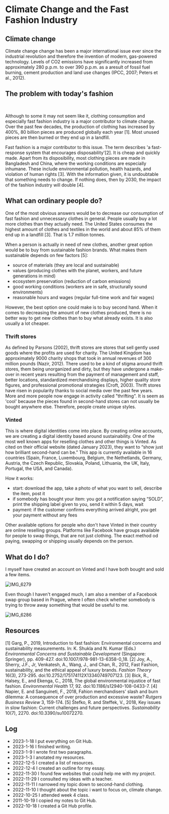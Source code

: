 # Climate Change and the Fast Fashion Industry
## Climate change

Climate change change has been a major international issue ever since the industrial revolution and therefore the invention of modern, gas-powered technology. Levels of CO2 emissions have significantly increased from approximately 280 p.p.m. to over 390 p.p.m. as a aresult of fossil fuel burning, cement production and land use changes (IPCC, 2007; Peters et al., 2012).

## The problem with today's fashion

<br>

Although to some it may not seem like it, clothing consumption and especially fast fashion industry is a major contributor to climate change. Over the past few decades, the production of clothing has increased by 400%, 80 billion pieces are produced globally each year [1]. Most unused pieces are then burned or they end up in a landfill.

Fast fashion is a major contributor to this issue. The term describes 'a fast-response system that encourages disposability'[2]. It is cheap and quickly made. Apart from its disposibility, most clothing pieces are made in Bangladesh and China, where the working conditions are especially inhumane. These include environmental pollution, health hazards, and violation of human rights [3]. 
With the information given, it is undoubtable that something needs to change. If nothing does, then by 2030, the impact of the fashion industry will double [4].

## What can ordinary people do?

One of the most obvious answers would be to decrease our consumption of fast fashion and unnecessary clothes in general. People usually buy a lot more clothes than they actually need. The United States consumes  the highest amount of clothes and textiles in the world and about 85% of them end up in a landfill [3]. That is 1.7 million tonnes.

When a person is actually in need of new clothes, another great option would be to buy from sustainable fashion brands. What makes them sustainable depends on few factors [5]:
- source of materials (they are local and sustainable)
- values (producing clothes with the planet, workers, and future generations in mind)
- ecosystem preservation (reduction of carbon emissions)
- good working conditions (workers are in safe, structurally sound environments)
- reasonable hours and wages (regular full-time work and fair wages)

However, the best option one could make is to buy second hand. When it comes to decreasing the amount of new clothes produced, there is no better way to get new clothes than to buy what already exists. It is also usually a lot cheaper. 

### Thrift stores

As defined by Parsons (2002), thrift stores are stores that sell gently used goods where the profits are used for charity. The United Kingdom has approximately 9000 charity shops that took in annual revenues of 300 million pounds (Nazir, 2012). There used to be a kind of stigma around thrift stores, them being unorganized and dirty, but they have undergone a make-over in recent years resulting from the payment of management and staff, better locations, standardized merchandising displays, higher quality store figures, and professional promotional strategies (Croft, 2003).
Thrift stores have risen in popularity thanks to social media over the past few years. More and more people now engage in activity called "thrifting". It is seem as 'cool' because the pieces found in second-hand stores can not usually be bought anywhere else. Therefore, people create unique styles.

### Vinted

This is where digital identities come into place. By creating online accounts, we are creating a digital identity based around sustainability. One of the most well known apps for reselling clothes and other things is Vinted.
As cited on their official website (dated January 2023), they want to “show just how brilliant second-hand can be.” This app is currently available in 16 countries (Spain, France, Luxembourg, Belgium, the Nethetlands, Germany, Austria, the Czech Republic, Slovakia, Poland, Lithuania, the UK, Italy, Portugal, the USA, and Canada).

How it works:
- start: download the app, take a photo of what you want to sell, describe the item, post it
- if somebody has bought your item: you got a notification saying “SOLD”, print the shipping label given to you, send it within 5 days, wait
- payment: if the customer confirms everything arrived alright, you get your payment without any fees

Other available options for people who don't have Vinted in their country are online reselling groups. Platforms like Facebook have groups available for people to swap things, that are not just clothing. The exact method od paying, swapping or shipping usually depends on the person.

## What do I do?

I myself have created an account on Vinted and I have both bought and sold a few items.

![IMG_6279](https://user-images.githubusercontent.com/116067791/213158328-0b149293-7565-4f8a-b354-80849a82f2d2.jpg)

Even though I haven't engaged much, I am also a member of a Facebook swap group based in Prague, where I often check whether somebody is trying to throw away something that would be useful to me.

![IMG_6286](https://user-images.githubusercontent.com/116067791/213159013-d6333235-b7b1-4b28-93ef-e03e789a869b.jpg)

## Resources

[1] Garg, P., 2019, Introduction to fast fashion: Environmental concerns and sustainability measurements. In: K. Shukla and N. Kumar (Eds.) _Environmental Concerns and Sustainable Development_ (Singapore: Springer), pp. 409-427. doi:10.1007/978-981-13-6358-0_18.
[2] Joy, A., Sherry, J.F., Jr, Venkatesh, A., Wang, J., and Chan, R., 2012, Fast Fashion, sustainability, and the ethical appeal of luxury brands. _Fashion Theory_ 16(3), 273-295. doi:10.2752/175174112X13340749707123.
[3] Bick, R., Halsey, E., and Ekenga, C., 2018, The global environmental injustice of fast fashion. _Environmental Health_ 17, 92. doi:10.1186/s12940-108-0433-7.
[4] Napier, E. and Sanguineti, F., 2018, Fahion merchandisers' slash and burn dilemma: A consequence of over production and excessive waste? _Rutgers Business Review_ 3, 159-174.
[5] Štefko, R. and Steffek, V., 2018, Key issues in slow fashion: Current challenges and future perspectives. _Sustainability_ 10(7), 2270. doi:10.3390/su10072270.

## Log

- 2023-1-18 I put everything on Git Hub.
- 2023-1-16 I finished writing.
- 2023-1-9 I wrote first two paragraphs.
- 2023-1-3 I anotated my resources.
- 2022-12-5 I created a list of resources.
- 2022-12-4 I created an outline for my essay.
- 2022-11-30 I found few websites that could help me with my project.
- 2022-11-29 I consulted my ideas with a teacher.
- 2022-11-11 I narrowed my topic down to second-hand clothing.
- 2022-11-10 I thought about the topic i want to focus on, climate change.
- 2022-10-25 I attended week 4 class.
- 2011-10-19 I copied my notes to Git Hub.
- 2022-10-18 I created a Git Hub profile.
